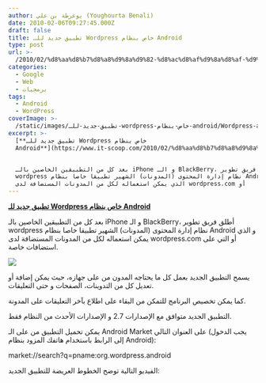 ```yaml
---
author: يوغرطة بن علي (Youghourta Benali)
date: 2010-02-06T09:27:45.000Z
draft: false
title: تطبيق جديد للـ Wordpress خاص بنظام Android
type: post
url: >-
  /2010/02/%d8%aa%d8%b7%d8%a8%d9%8a%d9%82-%d8%ac%d8%af%d9%8a%d8%af-%d9%84%d9%84%d9%80-wordpress-%d8%ae%d8%a7%d8%b5-%d8%a8%d9%86%d8%b8%d8%a7%d9%85-android/
categories:
  - Google
  - Web
  - برمجيات
tags:
  - Android
  - WordPress
coverImage: >-
  /static/images/تطبيق-جديد-للـ-wordpress-خاص-بنظام-android/Wordpress-android-278x300.jpg
excerpt: >-
  [**تطبيق جديد للـ Wordpress خاص بنظام
  Android**](https://www.it-scoop.com/2010/02/%d8%aa%d8%b7%d8%a8%d9%8a%d9%82-%d8%ac%d8%af%d9%8a%d8%af-%d9%84%d9%84%d9%80-wordpress-%d8%ae%d8%a7%d8%b5-%d8%a8%d9%86%d8%b8%d8%a7%d9%85-android/)


  بعد كل من التطبيقين الخاصين بالـ iPhone و الـ BlackBerry، أطلق فريق تطوير
  wordpress نظام إدارة المحتوى (المدونات) الشهير تطبيقا خاصا بنظام Android و
  الذي يمكن استعماله لكل من المدونات المستضافة لدى wordpress.com أو
---
```

[**تطبيق جديد للـ Wordpress خاص بنظام Android**](https://www.it-scoop.com/2010/02/%d8%aa%d8%b7%d8%a8%d9%8a%d9%82-%d8%ac%d8%af%d9%8a%d8%af-%d9%84%d9%84%d9%80-wordpress-%d8%ae%d8%a7%d8%b5-%d8%a8%d9%86%d8%b8%d8%a7%d9%85-android/)

بعد كل من التطبيقين الخاصين بالـ iPhone و الـ BlackBerry، أطلق فريق تطوير wordpress نظام إدارة المحتوى (المدونات) الشهير تطبيقا خاصا بنظام Android و الذي يمكن استعماله لكل من المدونات المستضافة لدى wordpress.com أو التي على استضافات خاصة.

![](/static/images/تطبيق-جديد-للـ-wordpress-خاص-بنظام-android/Wordpress-android-278x300.jpg)

يسمح التطبيق الجديد بعمل كل ما يحتاجه المدون من على جهازه، حيث يمكن إضافة أو تعديل كل من التدوينات، الصفحات و حتى التعليقات.

كما يمكن تخصيص البرنامج للتمكن من البقاء على اطلاع بآخر التعليقات على المدونة.

التطبيق الجديد متوافق مع الإصدارات 2.7 و الإصدارات الأحدث من النظام فقط.

يمكن تحميل التطبيق من على الـ Android Market على العنوان التالي (يجب الدخول إلى الرابط باستخدام هاتفك المزود بنظام Android):

market://search?q=pname:org.wordpress.android

الفيديو التالية توضح الخطوط العريضة للتطبيق الجديد:
